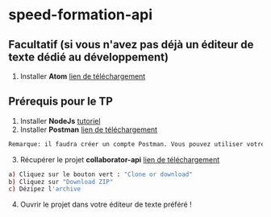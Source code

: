 # speed-formation-api

## Facultatif (si vous n'avez pas déjà un éditeur de texte dédié au développement)

1. Installer **Atom** [lien de téléchargement](https://atom.io/)

## Prérequis pour le TP

1. Installer **NodeJs** [tutoriel](https://openclassrooms.com/courses/des-applications-ultra-rapides-avec-node-js/installer-node-js)
2. Installer **Postman** [lien de téléchargement](https://www.getpostman.com/apps)
```bash
Remarque: il faudra créer un compte Postman. Vous pouvez utiliser votre compte Google
```
3. Récupérer le projet **collaborator-api** [lien de téléchargement](https://github.com/suricats/collaborator-api)
```bash
a) Cliquez sur le bouton vert : "Clone or download"
b) Cliquez sur "Download ZIP"
c) Dézipez l'archive 
```
4. Ouvrir le projet dans votre éditeur de texte préféré !
